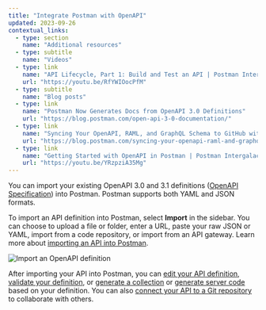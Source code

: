 ```yaml
---
title: "Integrate Postman with OpenAPI"
updated: 2023-09-26
contextual_links:
  - type: section
    name: "Additional resources"
  - type: subtitle
    name: "Videos"
  - type: link
    name: "API Lifecycle, Part 1: Build and Test an API | Postman Intergalactic"
    url: "https://youtu.be/RfYWIOocPfM"
  - type: subtitle
    name: "Blog posts"
  - type: link
    name: "Postman Now Generates Docs from OpenAPI 3.0 Definitions"
    url: "https://blog.postman.com/open-api-3-0-documentation/"
  - type: link
    name: "Syncing Your OpenAPI, RAML, and GraphQL Schema to GitHub with Postman"
    url: "https://blog.postman.com/syncing-your-openapi-raml-and-graphql-schema-to-github-with-postman/"
  - type: link
    name: "Getting Started with OpenAPI in Postman | Postman Intergalactic"
    url: "https://youtu.be/YRzpziA35Mg"
---
```


You can import your existing OpenAPI 3.0 and 3.1 definitions ([OpenAPI Specification](https://spec.openapis.org/oas/latest.html)) into Postman. Postman supports both YAML and JSON formats.

To import an API definition into Postman, select **Import** in the sidebar. You can choose to upload a file or folder, enter a URL, paste your raw JSON or YAML, import from a code repository, or import from an API gateway. Learn more about [importing an API into Postman](/docs/designing-and-developing-your-api/importing-an-api/).

<img alt="Import an OpenAPI definition" src="https://assets.postman.com/postman-docs/v10/import-export-import-ui-v10-17.jpg" />

After importing your API into Postman, you can [edit your API definition](/docs/designing-and-developing-your-api/developing-an-api/defining-an-api/), [validate your definition](/docs/designing-and-developing-your-api/developing-an-api/validating-elements-against-schema/), or [generate a collection](/docs/designing-and-developing-your-api/developing-an-api/adding-api-elements/#generating-a-collection) or [generate server code](/docs/designing-and-developing-your-api/developing-an-api/generating-server-code/) based on your definition. You can also [connect your API to a Git repository](/docs/designing-and-developing-your-api/versioning-an-api/versioning-an-api-overview/) to collaborate with others.
